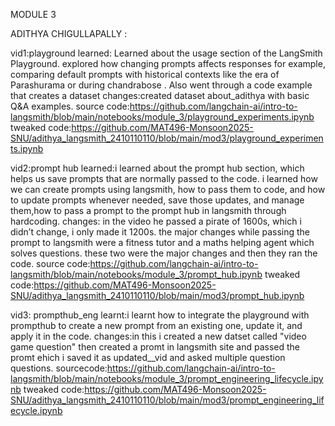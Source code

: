 MODULE 3

ADITHYA CHIGULLAPALLY :

vid1:playground 
learned: Learned about the usage section of the LangSmith Playground. explored how changing prompts affects responses for example, comparing default prompts with historical contexts like the era of Parashurama or during chandrabose . Also went through a code example that creates a dataset
changes:created dataset about_adithya with basic Q&A examples.
source code:https://github.com/langchain-ai/intro-to-langsmith/blob/main/notebooks/module_3/playground_experiments.ipynb
tweaked code:https://github.com/MAT496-Monsoon2025-SNU/adithya_langsmith_2410110110/blob/main/mod3/playground_experiments.ipynb


vid2:prompt hub
learned:i learned about the prompt hub section, which helps us save prompts that are normally passed to the code. i learned how we can create prompts using langsmith, how to pass them to code, and how to update prompts whenever needed, save those updates, and manage them,how to pass a prompt to the prompt hub in langsmith through hardcoding.
changes: in the video he passed a pirate of 1600s, which i didn’t change, i only made it 1200s. the major changes while passing the prompt to langsmith were a fitness tutor and a maths helping agent which solves questions. these two were the major changes and then they ran the code.
source code:https://github.com/langchain-ai/intro-to-langsmith/blob/main/notebooks/module_3/prompt_hub.ipynb
tweaked code:https://github.com/MAT496-Monsoon2025-SNU/adithya_langsmith_2410110110/blob/main/mod3/prompt_hub.ipynb

vid3: prompthub_eng
learnt:i learnt how to integrate the playground with prompthub to create a new prompt from an existing one, update it, and apply it in the code.
changes:in this i created a new datset called "video game question" then created a promt in langsmith site and passed the promt ehich i saved it as updated__vid and asked multiple question questions. 
sourcecode:https://github.com/langchain-ai/intro-to-langsmith/blob/main/notebooks/module_3/prompt_engineering_lifecycle.ipynb
tweaked code:https://github.com/MAT496-Monsoon2025-SNU/adithya_langsmith_2410110110/blob/main/mod3/prompt_engineering_lifecycle.ipynb
